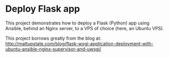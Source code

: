# Deploy Flask app 

This project demonstrates how to deploy a Flask (Python) app using Ansible, behind an Nginx server, to a VPS of choice (here, an Ubuntu VPS).

This project borrows greatly from the blog at: http://mattupstate.com/blog/flask-wsgi-application-deployment-with-ubuntu-ansible-nginx-supervisor-and-uwsgi/
